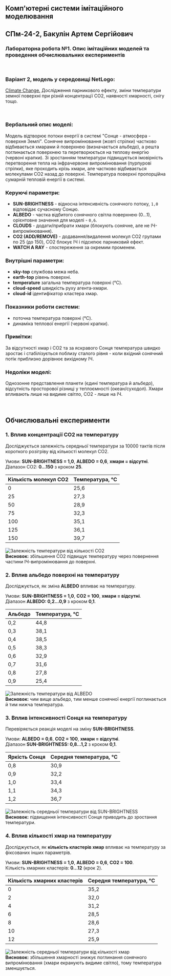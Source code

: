 ## Комп'ютерні системи імітаційного моделювання
## СПм-24-2, **Бакулін Артем Сергійович**
### Лабораторна робота №1. Опис імітаційних моделей та проведення обчислювальних експериментів

<br>

### Варіант 2, модель у середовищі NetLogo:
[Climate Change.](https://www.netlogoweb.org/launch#http://www.netlogoweb.org/assets/modelslib/Sample%20Models/Earth%20Science/Climate%20Change.nlogo) Дослідження парникового ефекту, зміни температури земної поверхні при різній концентрації CO2, наявності хмарності, снігу тощо.

<br>

### Вербальний опис моделі:
Модель відтворює потоки енергії в системі "Сонце - атмосфера - поверхня Землі". Сонячне випромінювання (жовті стрілки) частково відбивається хмарами й поверхнею (визначається альбедо), а решта поглинається поверхнею та перетворюється на теплову енергію (червоні крапки). Зі зростанням температури підвищується імовірність перетворення тепла на інфрачервоне випромінювання (пурпурові стрілки), яке проходить крізь хмари, але частково відбивається молекулами CO2 назад до поверхні. Температура поверхні пропорційна сумарній тепловій енергії в системі.

### Керуючі параметри:
- **SUN-BRIGHTNESS** - відносна інтенсивність сонячного потоку, `1,0` відповідає сучасному Сонцю.
- **ALBEDO** - частка відбитого сонячного світла поверхнею (0…1), орієнтовне значення для моделі - `0,6`.
- **CLOUDS** - додати/прибрати хмари (блокують сонячне, але не ІЧ-випромінювання).
- **CO2 (ADD/REMOVE)** - додавання/видалення молекул CO2 групами по 25 (до 150), CO2 блокує ІЧ і підсилює парниковий ефект.
- **WATCH A RAY** - спостереження за окремим променем.

### Внутрішні параметри:
- **sky-top** службова межа неба.
- **earth-top** рівень поверхні.
- **temperature** загальна температура поверхні (°C).
- **cloud-speed** швидкість руху агента‑хмари.
- **cloud-id** ідентифікатор кластера хмар.

### Показники роботи системи:
- поточна температура поверхні (°C).
- динаміка теплової енергії (червоні крапки).

### Примітки:
За відсутності хмар і CO2 та за яскравого Сонця температура швидко зростає і стабілізується поблизу сталого рівня - коли вхідний сонячний потік приблизно дорівнює вихідному ІЧ.

### Недоліки моделі:
Однозонне представлення планети (єдині температура й альбедо), відсутність просторової різниці у теплоємності (океан/суходол). Хмари впливають лише на видиме світло, CO2 - лише на ІЧ.

<br>

## Обчислювальні експерименти

### 1. Вплив концентрації CO2 на температуру
Досліджується залежність середньої температури за 10000 тактів після короткого розігріву від кількості молекул CO2.

Умови: **SUN-BRIGHTNESS = 1,0**, **ALBEDO = 0,6**, **хмари = відсутні**.  
Діапазон CO2: **0…150** з кроком **25**.

<table>
<thead>
<tr><th>Кількість молекул CO2</th><th>Температура, °C</th></tr>
</thead>
<tbody>
<tr><td>0</td><td>25,6</td></tr>
<tr><td>25</td><td>27,3</td></tr>
<tr><td>50</td><td>28,9</td></tr>
<tr><td>75</td><td>32,3</td></tr>
<tr><td>100</td><td>35,1</td></tr>
<tr><td>125</td><td>36,1</td></tr>
<tr><td>150</td><td>39,7</td></tr>
</tbody>
</table>

![Залежність температури від кількості CO2](global-temperature1.png)  
**Висновок:** збільшення CO2 підвищує температуру через повернення частини ІЧ-випромінювання до поверхні.

### 2. Вплив альбедо поверхні на температуру
Досліджується, як зміна **ALBEDO** впливає на температуру.

Умови: **SUN-BRIGHTNESS = 1,0**, **CO2 = 100**, **хмари = відсутні**.  
Діапазон **ALBEDO: 0,2…0,9** з кроком **0,1**.

<table>
<thead>
<tr><th>Альбедо</th><th>Температура, °C</th></tr>
</thead>
<tbody>
<tr><td>0,2</td><td>44,8</td></tr>
<tr><td>0,3</td><td>38,1</td></tr>
<tr><td>0,4</td><td>38,5</td></tr>
<tr><td>0,5</td><td>38,3</td></tr>
<tr><td>0,6</td><td>32,9</td></tr>
<tr><td>0,7</td><td>31,6</td></tr>
<tr><td>0,8</td><td>27,8</td></tr>
<tr><td>0,9</td><td>25,4</td></tr>
</tbody>
</table>

![Залежність температури від ALBEDO](global-temperature2.png)  
**Висновок:** чим вище альбедо, тим менше сонячної енергії поглинається й тим нижча температура.

### 3. Вплив інтенсивності Сонця на температуру
Перевіряється реакція моделі на зміну **SUN-BRIGHTNESS**.

Умови: **ALBEDO = 0,6**, **CO2 = 100**, **хмари = відсутні**.  
Діапазон **SUN-BRIGHTNESS: 0,8…1,2** з кроком **0,1**.

<table>
<thead>
<tr><th>Яркість Сонця</th><th>Середня температура, °C</th></tr>
</thead>
<tbody>
<tr><td>0,8</td><td>30,9</td></tr>
<tr><td>0,9</td><td>32,2</td></tr>
<tr><td>1,0</td><td>33,4</td></tr>
<tr><td>1,1</td><td>34,3</td></tr>
<tr><td>1,2</td><td>36,7</td></tr>
</tbody>
</table>

![Залежність середньої температури від SUN-BRIGHTNESS](global-temperature3.png)  
**Висновок:** підвищення інтенсивності Сонця приводить до зростання температури.

### 4. Вплив кількості хмар на температуру
Досліджується, як **кількість кластерів хмар** впливає на температуру за фіксованих інших параметрів.

Умови: **SUN-BRIGHTNESS = 1,0**, **ALBEDO = 0,6**, **CO2 = 100**.  
Кількість хмарних кластерів: **0…12** (крок 2).

<table>
<thead>
<tr><th>Кількість хмарних кластерів</th><th>Середня температура, °C</th></tr>
</thead>
<tbody>
<tr><td>0</td><td>35,2</td></tr>
<tr><td>2</td><td>32,0</td></tr>
<tr><td>4</td><td>31,2</td></tr>
<tr><td>6</td><td>28,5</td></tr>
<tr><td>8</td><td>28,6</td></tr>
<tr><td>10</td><td>27,3</td></tr>
<tr><td>12</td><td>25,9</td></tr>
</tbody>
</table>

![Залежність середньої температури від кількості хмар](global-temperature4.png)  
**Висновок:** збільшення хмарності знижує поглинання сонячного випромінювання (хмари екранують видиме світло), тому температура зменшується.

